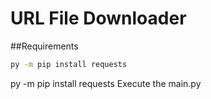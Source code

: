 # URL File Downloader
##Requirements
  ```sh
  py -m pip install requests
  ```
py -m pip install requests
Execute the main.py
